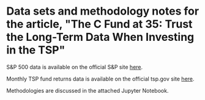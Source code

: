 # Data sets and methodology notes for the article, "The C Fund at 35: Trust the Long-Term Data When Investing in the TSP"

S&P 500 data is available on the official S&P site [here](https://www.spglobal.com/spdji/en/indices/equity/sp-500/#overview). 

Monthly TSP fund returns data is available on the official tsp.gov site [here](https://www.tsp.gov/fund-performance/). 

Methodologies are discussed in the attached Jupyter Notebook. 
